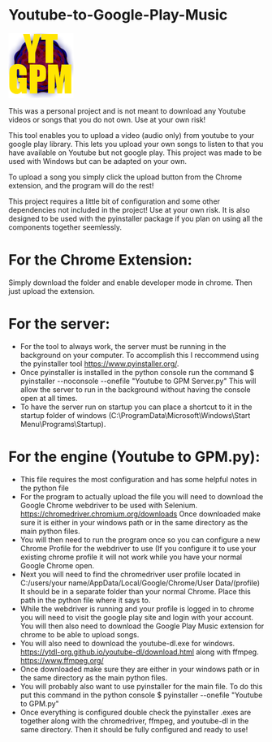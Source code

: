 # Youtube-to-Google-Play-Music

![Icon](https://raw.githubusercontent.com/Brightwater/Youtube-to-Google-Play-Music/master/YouTube_to_GPM%20Chrome%20Extension/YouTube%20to%20GPM/icon.png)

This was a personal project and is not meant to download any Youtube videos or songs that you do not own. Use at your own risk!

This tool enables you to upload a video (audio only) from youtube to your google play library. This lets you upload your own songs to listen to that you have available on Youtube but not google play. This project was made to be used with Windows but can be adapted on your own.

To upload a song you simply click the upload button from the Chrome extension, and the program will do the rest!

This project requires a little bit of configuration and some other dependencies not included in the project! Use at your own risk. It is also designed to be used with the pyinstaller package if you plan on using all the components together seemlessly.

# For the Chrome Extension:
  Simply download the folder and enable developer mode in chrome. Then just upload the extension.
  
# For the server:
  - For the tool to always work, the server must be running in the background on your computer. To accomplish this I reccommend using the     pyinstaller tool https://www.pyinstaller.org/.
  - Once pyinstaller is installed in the python console run the command $ pyinstaller --noconsole --onefile "Youtube to GPM Server.py"
    This will allow the server to run in the background without having the console open at all times.
  - To have the server run on startup you can place a shortcut to it in the startup folder of windows (C:\ProgramData\Microsoft\Windows\Start         Menu\Programs\Startup).
  
# For the engine (Youtube to GPM.py):
  - This file requires the most configuration and has some helpful notes in the python file
  - For the program to actually upload the file you will need to download the Google Chrome webdriver to be used with Selenium. https://chromedriver.chromium.org/downloads Once downloaded make sure it is either in your windows path or in the same directory as the main python files.
  - You will then need to run the program once so you can configure a new Chrome Profile for the webdriver to use (If you configure it to   use your existing chrome profile it will not work while you have your normal Google Chrome open.
  - Next you will need to find the chromedriver user profile located in C:/users/your name/AppData/Local/Google/Chrome/User Data/(profile) It should be in a separate folder than your normal Chrome. Place this path in the python file where it says to.
  - While the webdriver is running and your profile is logged in to chrome you will need to visit the google play site and login with     your account. You will then also need to download the Google Play Music extension for chrome to be able to upload songs.
  - You will also need to download the youtube-dl.exe for windows. https://ytdl-org.github.io/youtube-dl/download.html along with ffmpeg. https://www.ffmpeg.org/
  - Once downloaded make sure they are either in your windows path or in the same directory as the main python files.
  - You will probably also want to use pyinstaller for the main file. To do this put this command in the python console $ pyinstaller --onefile "Youtube to GPM.py"
  - Once everything is configured double check the pyinstaller .exes are together along with the chromedriver, ffmpeg, and youtube-dl in the same directory. Then it should be fully configured and ready to use!
